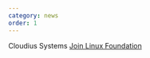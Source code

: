 ```yaml
---
category: news
order: 1
---
```


Cloudius Systems [Join Linux Foundation](http://www.linuxfoundation.org/news-media/announcements/2013/12/cloudius-systems-hsa-foundation-and-valve-join-linux-foundation)
